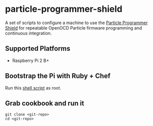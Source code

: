 # particle-programmer-shield

A set of scripts to configure a machine to use the [Particle Programmer Shield](https://github.com/spark/shields/tree/master/photon-shields/programmer-shield) for repeatable OpenOCD Particle firmware programming and continuous integration.

Supported Platforms
------------

- Raspberry Pi 2 B+

Bootstrap the Pi with Ruby + Chef
---

Run this [shell script](/files/default/ruby_and_chef.sh) as root.

Grab cookbook and run it
---

    git clone <git-repo>
    cd <git-repo>
